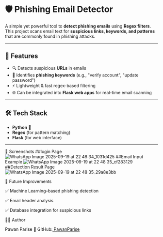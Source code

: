 # 🛡️ Phishing Email Detector  

A simple yet powerful tool to **detect phishing emails** using **Regex filters**.  
This project scans email text for **suspicious links, keywords, and patterns** that are commonly found in phishing attacks.  

---

## 🚀 Features  
- 🔍 Detects suspicious **URLs** in emails  
- 📝 Identifies **phishing keywords** (e.g., "verify account", "update password")  
- ⚡ Lightweight & fast regex-based filtering  
- 🌐 Can be integrated into **Flask web apps** for real-time email scanning  

---

## 🛠️ Tech Stack  
- **Python** 🐍  
- **Regex** (for pattern matching)  
- **Flask** (for web interface)  

---
📸 Screenshots
##login Page
![WhatsApp Image 2025-09-19 at 22 48 34_1031d425](https://github.com/user-attachments/assets/492c46a8-0358-4149-a410-8f1d3eb37362)
##Email Input Example
![WhatsApp Image 2025-09-19 at 22 48 35_cf283129](https://github.com/user-attachments/assets/5753b4b7-1295-4faf-b169-6c8c95b0b87c)
##Detection Result Page
![WhatsApp Image 2025-09-19 at 22 48 35_29a8e3bb](https://github.com/user-attachments/assets/488b2934-b11f-429d-afd9-b39f8603f7ba)

🔮 Future Improvements

✅ Machine Learning–based phishing detection

✅ Email header analysis

✅ Database integration for suspicious links

👨‍💻 Author

Pawan Parise
📌 GitHub:[ PawanParise](https://github.com/PawanParise/)







